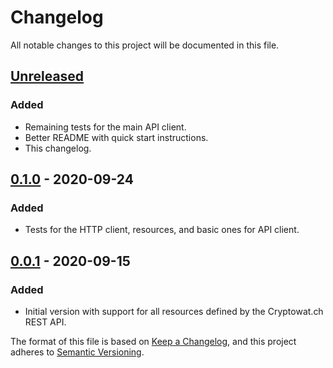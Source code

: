 # Changelog
All notable changes to this project will be documented in this file.

## [Unreleased]
### Added
- Remaining tests for the main API client.
- Better README with quick start instructions.
- This changelog.

## [0.1.0] - 2020-09-24
### Added
- Tests for the HTTP client, resources, and basic ones for API client.

## [0.0.1] - 2020-09-15
### Added
- Initial version with support for all resources defined by the Cryptowat.ch REST API.

The format of this file is based on [Keep a Changelog](https://keepachangelog.com/en/1.0.0/), and this project adheres to [Semantic Versioning](https://semver.org/spec/v2.0.0.html).

[Unreleased]: https://github.com/iuvbio/pycwatch/compare/v0.1.0...HEAD
[0.1.0]: https://github.com/iuvbio/pycwatch/compare/v0.0.1...v0.1.0
[0.0.1]: https://github.com/iuvbio/pycwatch/releases/tag/v0.0.1
